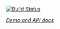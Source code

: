 [![Build Status](https://travis-ci.org/uhawaii-system-its-mis-elements/friendly-date.svg?branch=master)](https://travis-ci.org/uhawaii-system-its-mis-elements/friendly-date)

_[Demo and API docs](http://uhawaii-system-its-mis-elements.github.io/friendly-date/)_